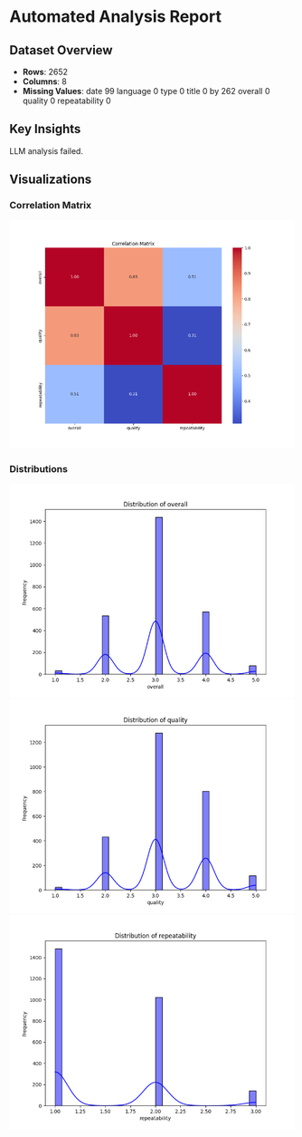 
# Automated Analysis Report

## Dataset Overview
- **Rows**: 2652
- **Columns**: 8
- **Missing Values**:
date              99
language           0
type               0
title              0
by               262
overall            0
quality            0
repeatability      0

## Key Insights
LLM analysis failed.

## Visualizations
### Correlation Matrix
![Correlation Matrix](correlation_matrix.png)

### Distributions
![overall Distribution](overall_distribution.png)
![quality Distribution](quality_distribution.png)
![repeatability Distribution](repeatability_distribution.png)

